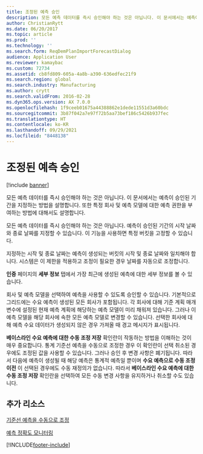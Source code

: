 ```yaml
---
title: 조정된 예측 승인
description: 모든 예측 데이터를 즉시 승인해야 하는 것은 아닙니다. 이 문서에서는 예측이 승인된 기간을 지정하는 방법을 설명합니다. 또한 특정 회사 및 예측 모델에 대한 예측 권한을 부여하는 방법에 대해서도 설명합니다.
author: ChristianRytt
ms.date: 06/20/2017
ms.topic: article
ms.prod: ''
ms.technology: ''
ms.search.form: ReqDemPlanImportForecastDialog
audience: Application User
ms.reviewer: kamaybac
ms.custom: 72734
ms.assetid: cb8fd809-605a-4a8b-a390-636edfec21f9
ms.search.region: global
ms.search.industry: Manufacturing
ms.author: crytt
ms.search.validFrom: 2016-02-28
ms.dyn365.ops.version: AX 7.0.0
ms.openlocfilehash: 1f9ceeb01675a44388862e1dede11551d3a60bdc
ms.sourcegitcommit: 3b87f042a7e97f72b5aa73bef186c5426b937fec
ms.translationtype: HT
ms.contentlocale: ko-KR
ms.lasthandoff: 09/29/2021
ms.locfileid: "8448138"
---
```

# <a name="authorize-an-adjusted-forecast"></a>조정된 예측 승인

[!include [banner](../includes/banner.md)]

모든 예측 데이터를 즉시 승인해야 하는 것은 아닙니다. 이 문서에서는 예측이 승인된 기간을 지정하는 방법을 설명합니다. 또한 특정 회사 및 예측 모델에 대한 예측 권한을 부여하는 방법에 대해서도 설명합니다.

모든 예측 데이터를 즉시 승인해야 하는 것은 아닙니다. 예측이 승인된 기간의 시작 날짜와 종료 날짜를 지정할 수 있습니다. 이 기능을 사용하면 특정 버킷을 고정할 수 있습니다. 

지정하는 시작 및 종료 날짜는 예측이 생성되는 버킷의 시작 및 종료 날짜와 일치해야 합니다. 시스템은 이 제한을 적용하고 조정이 필요한 경우 날짜를 자동으로 조정합니다. 

**인증** 페이지의 **세부 정보** 탭에서 가장 최근에 생성된 예측에 대한 세부 정보를 볼 수 있습니다. 

회사 및 예측 모델을 선택하여 예측을 사용할 수 있도록 승인할 수 있습니다. 기본적으로 그리드에는 수요 예측이 생성된 모든 회사가 포함됩니다. 각 회사에 대해 기준 계획 매개 변수에 설정된 현재 예측 계획에 해당하는 예측 모델이 미리 채워져 있습니다. 그러나 이 예측 모델을 해당 회사에 속한 모든 예측 모델로 변경할 수 있습니다. 선택한 회사에 대해 예측 수요 데이터가 생성되지 않은 경우 가져올 때 경고 메시지가 표시됩니다. 

**베이스라인 수요 예측에 대한 수동 조정 저장** 확인란이 작동하는 방법을 이해하는 것이 매우 중요합니다. 통계 기준선 예측을 수동으로 조정한 경우 이 확인란이 선택 취소된 경우에도 조정된 값을 사용할 수 있습니다. 그러나 승인 후 변경 사항은 폐기됩니다. 따라서 다음에 예측이 생성될 때 해당 예측은 통계적 예측일 뿐이며 **수요 예측으로 수동 조정 이전** 이 선택된 경우에도 수동 재정의가 없습니다. 따라서 **베이스라인 수요 예측에 대한 수동 조정 저장** 확인란을 선택하여 모든 수동 변경 사항을 유지하거나 취소할 수도 있습니다.

## <a name="additional-resources"></a>추가 리소스

[기준선 예측을 수동으로 조정](manual-adjustments-baseline-forecast.md)

[예측 정확도 모니터링](monitor-forecast-accuracy.md)





[!INCLUDE[footer-include](../../includes/footer-banner.md)]